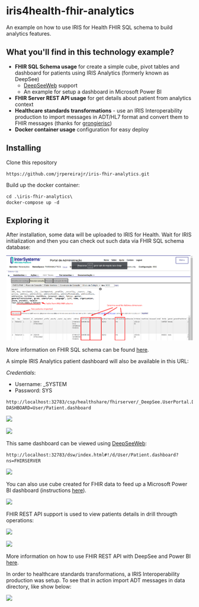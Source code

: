# iris4health-fhir-analytics

An example on how to use IRIS for Health FHIR SQL schema to build analytics features.

## What you'll find in this technology example?

* **FHIR SQL Schema usage** for create a simple cube, pivot tables and dashboard for patients using IRIS Analytics (formerly known as DeepSee)
  * [DeepSeeWeb](https://openexchange.intersystems.com/package/DeepSeeWeb) support
  * An example for setup a dashboard in Microsoft Power BI
* **FHIR Server REST API usage** for get details about patient from analytics context
* **Healthcare standards transformations** - use an IRIS Interoperability production to import messages in ADT/HL7 format and convert them to FHIR messages (thanks for [grongierisc](https://github.com/grongierisc/FHIR-HL7v2-SQL-Demo))
* **Docker container usage** configuration for easy deploy

## Installing

Clone this repository

```
https://github.com/jrpereirajr/iris-fhir-analytics.git
```

Build up the docker container:

```
cd .\iris-fhir-analytics\
docker-compose up -d
```

## Exploring it

After installation, some data will be uploaded to IRIS for Health. Wait for IRIS initialization and then you can check out such data via FHIR SQL schema database:

<img src="https://raw.githubusercontent.com/jrpereirajr/iris4health-fhir-analytics/master/img/Screenshot_36.png"></img>

More information on FHIR SQL schema can be found [here](doc/fhir-sql-schema.md).

A simple IRIS Analytics patient dashboard will also be available in this URL:

*Credentials*:
 * Username: _SYSTEM
 * Password: SYS

```
http://localhost:32783/csp/healthshare/fhirserver/_DeepSee.UserPortal.DashboardViewer.zen?DASHBOARD=User/Patient.dashboard
```

<img src="https://raw.githubusercontent.com/jrpereirajr/iris-fhir-analytics/master/img/Lt94eO0NZa.gif"></img>

<img src="https://raw.githubusercontent.com/jrpereirajr/iris-fhir-analytics/master/img/d2kAcL27Uo.gif"></img>

This same dashboard can be viewed using [DeepSeeWeb](https://openexchange.intersystems.com/package/DeepSeeWeb):

```
http://localhost:32783/dsw/index.html#!/d/User/Patient.dashboard?ns=FHIRSERVER
```

<img src="https://raw.githubusercontent.com/jrpereirajr/iris-fhir-analytics/master/img/lN0F0MSNJr.gif"></img>

You can also use cube created for FHIR data to feed up a Microsoft Power BI dashboard (instructions [here](doc/power-bi-creating-patient-dashboard.md)).

<img src="https://raw.githubusercontent.com/jrpereirajr/iris-fhir-analytics/master/img/xUxNmpMvvQ.gif"></img>

FHIR REST API support is used to view patients details in drill througth operations:

<img src="https://raw.githubusercontent.com/jrpereirajr/iris-fhir-analytics/master/img/5y80LWQD7H.gif"></img>

<img src="https://raw.githubusercontent.com/jrpereirajr/iris-fhir-analytics/master/img/hm33IIGQWl.gif"></img>

More information on how to use FHIR REST API with DeepSee and Power BI [here](doc/fhir-rest-api.md).

In order to healthcare standards transformations, a IRIS Interoperability production was setup. To see that in action import ADT messages in data directory, like show below:

<img src="https://raw.githubusercontent.com/jrpereirajr/iris-fhir-analytics/master/img/hm33IIGQWl.gif"></img>